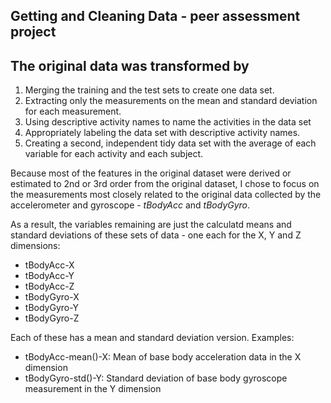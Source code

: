 ## Getting and Cleaning Data - peer assessment project  


## The original data was transformed by

1. Merging the training and the test sets to create one data set.
2. Extracting only the measurements on the mean and standard deviation for each measurement. 
3. Using descriptive activity names to name the activities in the data set
4. Appropriately labeling the data set with descriptive activity names. 
5. Creating a second, independent tidy data set with the average of each variable for each activity and each subject. 



Because most of the features in the original dataset were derived or estimated to 2nd or 3rd order from the original dataset, I chose to focus on the measurements most closely related to the original data collected by the accelerometer and gyroscope - *tBodyAcc* and *tBodyGyro*. 

As a result, the variables remaining are just the calculatd means and standard deviations of these sets of data - one each for the X, Y and Z dimensions:

- tBodyAcc-X
- tBodyAcc-Y
- tBodyAcc-Z
- tBodyGyro-X
- tBodyGyro-Y
- tBodyGyro-Z

Each of these has a mean and standard deviation version. Examples:

- tBodyAcc-mean()-X: Mean of base body acceleration data in the X dimension
- tBodyGyro-std()-Y: Standard deviation of base body gyroscope measurement in the Y dimension

